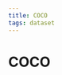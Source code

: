 ```yaml
---
title: COCO
tags: dataset 
---
```


# COCO












































































